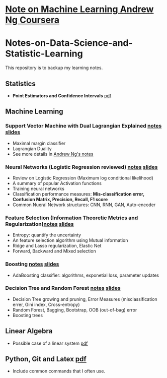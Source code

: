 # [Note on Machine Learning Andrew Ng Coursera](https://github.com/sliao7/Notes-on-Data-Science-and-Statistic-Learning/tree/main/Machine%20Learning%20Notes%20Adrew%20Ng%20Coursera%20)

# Notes-on-Data-Science-and-Statistic-Learning

This repository is to backup my learning notes.
## Statistics 
* **Point Estimators and Confidence Intervals** [pdf](https://github.com/sliao7/Notes-on-Data-Science-and-Statistic-Learning/blob/main/Latex/Point%20Estimators%20and%20Confidence%20Intervals/Point_Estimators_and_Confidence_Intervals.pdf)

## Machine Learning
### **Support Vector Machine** with Dual Lagrangian Explained [notes](https://github.com/sliao7/Notes-on-Data-Science-and-Statistic-Learning/blob/main/Latex/SVM%20notes/svm.pdf) [slides](https://github.com/sliao7/CSE6740_Computational_Data_Analysis/blob/main/slides/svm.pdf)
* Maximal margin classifier
* Lagrangian Duality 
* See more details in [Andrew Ng's notes](https://github.com/sliao7/Andrew-Ng-Machine-Learning-Notes/blob/master/cs229-notes3.pdf)

### **Neural Networks** (Logistic Regression reviewed) [notes](https://github.com/sliao7/Notes-on-Data-Science-and-Statistic-Learning/blob/main/Latex/Neural%20Networks/Neural%20Networks.pdf) [slides](https://github.com/sliao7/CSE6740_Computational_Data_Analysis/blob/main/slides/neuralnets.pdf)
* Review on Logistic Regression (Maximum log conditional likelihood)
* A summary of popular Activation functions
* Training neural networks
* Classification performance measures: **Mis-classification error, Confusion Matrix, Precision, Recall, F1 score**
* Common Nueral Network structures: CNN, RNN, GAN, Auto-encoder
### **Feature Selection** (Information Theoretic Metrics and Regularization)[notes](https://github.com/sliao7/Notes-on-Data-Science-and-Statistic-Learning/blob/main/Latex/Feature%20Selection/feature%20selection.pdf) [slides](https://github.com/sliao7/CSE6740_Computational_Data_Analysis/blob/main/slides/feature_selection.pdf)
* Entropy: quantify the uncertainty 
* An feature selection algorithm using Mutual information
* Ridge and Lasso regularization, Elastic Net
* Forward, Backward and Mixed selection 

### **Boosting** [notes](https://github.com/sliao7/Notes-on-Data-Science-and-Statistic-Learning/blob/main/Latex/Boosting/Boosting.pdf) [slides](https://github.com/sliao7/CSE6740_Computational_Data_Analysis/blob/main/slides/boosting.pdf)
* AdaBoosting classifier: algorithms, exponetial loss, parameter updates 

### **Decision Tree and Random Forest** [notes](https://github.com/sliao7/Notes-on-Data-Science-and-Statistic-Learning/blob/main/Latex/Decision%20Tree%20and%20Random%20Forest/Decision%20Tree%20and%20Random%20Forest.pdf) [slides]()
* Decision Tree growing and pruning, Error Measures (misclassification errer, Gini index, Cross-entropy)
* Random Forest, Bagging, Bootstrap, OOB (out-of-bag) error 
* Boosting trees

## Linear Algebra
* Possible case of a linear system [pdf](https://github.com/sliao7/Notes-on-Data-Science-and-Statistic-Learning/blob/main/Latex/Linear%20Equation%20Systems/Linear%20Equation%20Systems.pdf)

## Python, Git and Latex [pdf](https://github.com/sliao7/Notes-on-Data-Science-and-Statistic-Learning/blob/main/Latex/Notes%20on%20Python%20and%20Git/Notes%20on%20Python%20and%20Git.pdf)
* Include common commands that I often use.
